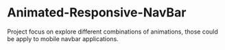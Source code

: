 # Animated-Responsive-NavBar

Project focus on explore different combinations of animations, those could be apply to mobile navbar applications. 
